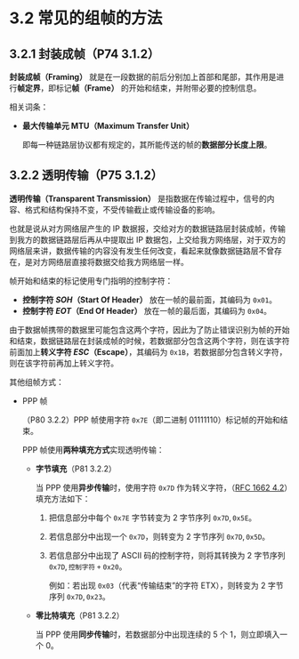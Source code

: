 # 3.2 常见的组帧的方法

## 3.2.1 封装成帧（P74 3.1.2）

**封装成帧（Framing）** 就是在一段数据的前后分别加上首部和尾部，其作用是进行**帧定界**，即标记**帧（Frame）** 的开始和结束，并附带必要的控制信息。

相关词条：

+ **最大传输单元 MTU（Maximum Transfer Unit）**

  即每一种链路层协议都有规定的，其所能传送的帧的**数据部分长度上限**。

## 3.2.2 透明传输（P75 3.1.2）

**透明传输（Transparent Transmission）** 是指数据在传输过程中，信号的内容、格式和结构保持不变，不受传输截止或传输设备的影响。

也就是说从对方网络层产生的 IP 数据报，交给对方的数据链路层封装成帧，传输到我方的数据链路层后再从中提取出 IP 数据包，上交给我方网络层，对于双方的网络层来讲，数据传输的内容没有发生任何改变，看起来就像数据链路层不曾存在，是对方网络层直接将数据交给我方网络层一样。

帧开始和结束的标记使用专门指明的控制字符：

+ **控制字符 $SOH$（Start Of Header）** 放在一帧的最前面，其编码为 $\mathtt{0x01}$。
+ **控制字符 $EOT$（End Of Header）** 放在一帧的最后面，其编码为 $\mathtt{0x04}$。

由于数据帧携带的数据里可能包含这两个字符，因此为了防止错误识别为帧的开始和结束，数据链路层在封装成帧的时候，若数据部分包含这两个字符，则在该字符前面加上**转义字符 $ESC$（Escape）**，其编码为 $\mathtt{0x1B}$，若数据部分包含转义字符，则在该字符前再加上转义字符。

其他组帧方式：

+ PPP 帧

  （P80 3.2.2）PPP 帧使用字符 $\mathtt{0x7E}$（即二进制 $01111110$）标记帧的开始和结束。

  PPP 帧使用**两种填充方式**实现透明传输：

    + **字节填充**（P81 3.2.2）

      当 PPP 使用**异步传输**时，使用字符 $\mathtt{0x7D}$ 作为转义字符，（[RFC 1662 4.2](https://datatracker.ietf.org/doc/html/rfc1662#section-4.2)）填充方法如下：

        1. 把信息部分中每个 $\mathtt{0x7E}$ 字节转变为 2 字节序列 $\mathtt{0x7D},\mathtt{0x5E}$。

        2. 若信息部分中出现一个 $\mathtt{0x7D}$，则转变为 2 字节序列 $\mathtt{0x7D},\mathtt{0x5D}$。

        3. 若信息部分中出现了 ASCII 码的控制字符，则将其转换为 2 字节序列 $\mathtt{0x7D},\mathtt{控制字符+0x20}$。

           例如：若出现 $\mathtt{0x03}$（代表“传输结束”的字符 ETX），则转变为 2 字节序列 $\mathtt{0x7D},\mathtt{0x23}$。

    + **零比特填充**（P81 3.2.2）

      当 PPP 使用**同步传输**时，若数据部分中出现连续的 5 个 1，则立即填入一个 0。 